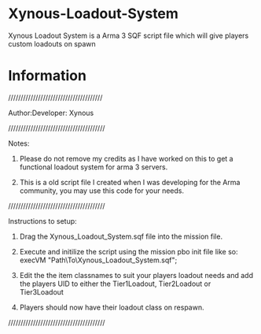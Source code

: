 # Xynous-Loadout-System
Xynous Loadout System is a Arma 3 SQF script file which will give players custom loadouts on spawn

# Information

//////////////////////////////////////

Author:Developer: Xynous

///////////////////////////////////////

Notes:
1. Please do not remove my credits as I have worked on this to get a functional loadout system for arma 3 servers.

2. This is a old script file I created when I was developing for the Arma community, you may use this code for your needs.

///////////////////////////////////////

Instructions to setup:

1. Drag the Xynous_Loadout_System.sqf file into the mission file.

2. Execute and initilize the script using the mission pbo init file like so: execVM "Path\To\Xynous_Loadout_System.sqf";

3. Edit the the item classnames to suit your players loadout needs and add the players UID to either the Tier1Loadout, Tier2Loadout or Tier3Loadout

4. Players should now have their loadout class on respawn.

///////////////////////////////////////
